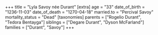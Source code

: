 +++
title = "Lyla Savoy née Durant"
[extra]
age = "33"
date_of_birth = "1236-11-03"
date_of_death = "1270-04-18"
married.to = "Percival Savoy"
mortality_status = "Dead"
[taxonomies]
parents = ["Rogelio Durant", "Tedora Bentayga"]
siblings = ["Degare Durant", "Dyson McFarland"]
families = ["Durant", "Savoy"]
+++